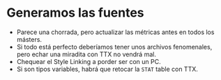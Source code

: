 # Generamos las fuentes

- Parece una chorrada, pero actualizar las métricas antes en todos los másters.
- Si todo está perfecto deberíamos tener unos archivos fenomenales, pero echar una miradita con TTX no vendrá mal.
- Chequear el Style Linking a porder ser con un PC.
- Si son tipos variables, habrá que retocar la `STAT` table con TTX.
